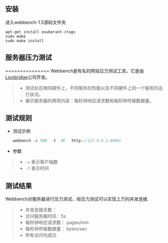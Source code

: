 ## 安装
进入webbench-1.5源码文件夹
```shell
apt-get install exuberant-ctags
sudo make 
sudo make install
```


## 服务器压力测试
===============
Webbench是有名的网站压力测试工具，它是由[Lionbridge](http://www.lionbridge.com)公司开发。

> * 测试处在相同硬件上，不同服务的性能以及不同硬件上同一个服务的运行状况。
> * 展示服务器的两项内容：每秒钟响应请求数和每秒钟传输数据量。




测试规则
------------
* 测试示例

    ```C++
	webbench -c 500  -t  30   http://127.0.0.1:8080/
    ```
* 参数

> * `-c` 表示客户端数
> * `-t` 表示时间


测试结果
---------
Webbench对服务器进行压力测试，经压力测试可以实现上万的并发连接.
> * 并发连接总数：
> * 访问服务器时间：5s
> * 每秒钟响应请求数： pages/min
> * 每秒钟传输数据量： bytes/sec
> * 所有访问均成功

